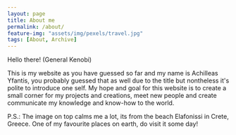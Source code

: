 ```yaml
---
layout: page
title: About me
permalink: /about/
feature-img: "assets/img/pexels/travel.jpg"
tags: [About, Archive]
---
```


Hello there! (General Kenobi)

This is my website as you have guessed so far and my name is Achilleas Yfantis, you probably guessed that as well due to the title but nontheless it's polite to introduce one self.
My hope and goal for this website is to create a small corner for my projects and creations, meet new people and create communicate my knowledge and know-how to the world.

P.S.: The image on top calms me a lot, its from the beach Elafonissi in Crete, Greece. One of my favourite places on earth, do visit it some day!
